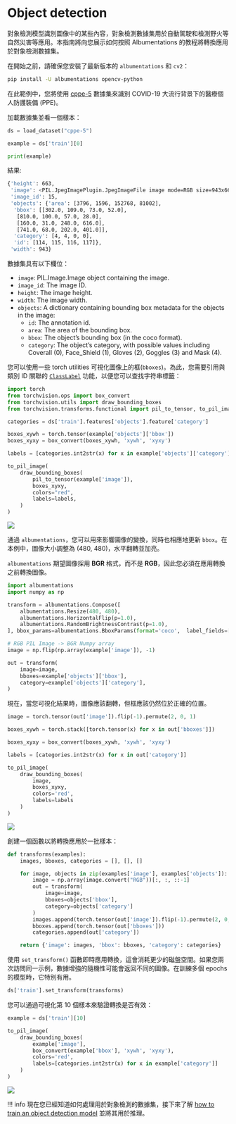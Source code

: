 # Object detection

對象檢測模型識別圖像中的某些內容，對象檢測數據集用於自動駕駛和檢測野火等自然災害等應用。本指南將向您展示如何按照 Albumentations 的教程將轉換應用於對象檢測數據集。

在開始之前，請確保您安裝了最新版本的 `albumentations` 和 `cv2`：

```bash
pip install -U albumentations opencv-python
```

在此範例中，您將使用 [cppe-5](https://huggingface.co/datasets/cppe-5) 數據集來識別 COVID-19 大流行背景下的醫療個人防護裝備 (PPE)。

加載數據集並看一個樣本：

```python
ds = load_dataset("cppe-5")

example = ds['train'][0]

print(example)
```

結果:

```bash
{'height': 663,
 'image': <PIL.JpegImagePlugin.JpegImageFile image mode=RGB size=943x663 at 0x7FC3DC756250>,
 'image_id': 15,
 'objects': {'area': [3796, 1596, 152768, 81002],
  'bbox': [[302.0, 109.0, 73.0, 52.0],
   [810.0, 100.0, 57.0, 28.0],
   [160.0, 31.0, 248.0, 616.0],
   [741.0, 68.0, 202.0, 401.0]],
  'category': [4, 4, 0, 0],
  'id': [114, 115, 116, 117]},
 'width': 943}
```

數據集具有以下欄位：

- `image`: PIL.Image.Image object containing the image.
- `image_id`: The image ID.
- `height`: The image height.
- `width`: The image width.
- `objects`: A dictionary containing bounding box metadata for the objects in the image:
    - `id`: The annotation id.
    - `area`: The area of the bounding box.
    - `bbox`: The object’s bounding box (in the coco format).
    - `category`: The object’s category, with possible values including Coverall (0), Face_Shield (1), Gloves (2), Goggles (3) and Mask (4).


您可以使用一些 torch utilities 可視化圖像上的框(`bboxes`)。為此，您需要引用與類別 ID 關聯的 [`ClassLabel`](https://huggingface.co/docs/datasets/v2.14.1/en/package_reference/main_classes#datasets.ClassLabel) 功能，以便您可以查找字符串標籤：

```python
import torch
from torchvision.ops import box_convert
from torchvision.utils import draw_bounding_boxes
from torchvision.transforms.functional import pil_to_tensor, to_pil_image

categories = ds['train'].features['objects'].feature['category']

boxes_xywh = torch.tensor(example['objects']['bbox'])
boxes_xyxy = box_convert(boxes_xywh, 'xywh', 'xyxy')

labels = [categories.int2str(x) for x in example['objects']['category']]

to_pil_image(
    draw_bounding_boxes(
        pil_to_tensor(example['image']),
        boxes_xyxy,
        colors="red",
        labels=labels,
    )
)
```

![](./assets/visualize_detection_example.png)

通過 `albumentations`，您可以用來影響圖像的變換，同時也相應地更新 `bbox`。在本例中，圖像大小調整為 (480, 480)，水平翻轉並加亮。

`albumentations` 期望圖像採用 **BGR** 格式，而不是 **RGB**，因此您必須在應用轉換之前轉換圖像。

```python
import albumentations
import numpy as np

transform = albumentations.Compose([
    albumentations.Resize(480, 480),
    albumentations.HorizontalFlip(p=1.0),
    albumentations.RandomBrightnessContrast(p=1.0),
], bbox_params=albumentations.BboxParams(format='coco',  label_fields=['category']))

# RGB PIL Image -> BGR Numpy array
image = np.flip(np.array(example['image']), -1)

out = transform(
    image=image,
    bboxes=example['objects']['bbox'],
    category=example['objects']['category'],
)
```

現在，當您可視化結果時，圖像應該翻轉，但框應該仍然位於正確的位置。

```python
image = torch.tensor(out['image']).flip(-1).permute(2, 0, 1)

boxes_xywh = torch.stack([torch.tensor(x) for x in out['bboxes']])

boxes_xyxy = box_convert(boxes_xywh, 'xywh', 'xyxy')

labels = [categories.int2str(x) for x in out['category']]

to_pil_image(
    draw_bounding_boxes(
        image,
        boxes_xyxy,
        colors='red',
        labels=labels
    )
)
```

![](./assets/visualize_detection_example_transformed.png)

創建一個函數以將轉換應用於一批樣本：

```python
def transforms(examples):
    images, bboxes, categories = [], [], []

    for image, objects in zip(examples['image'], examples['objects']):
        image = np.array(image.convert("RGB"))[:, :, ::-1]
        out = transform(
            image=image,
            bboxes=objects['bbox'],
            category=objects['category']
        )
        images.append(torch.tensor(out['image']).flip(-1).permute(2, 0, 1))
        bboxes.append(torch.tensor(out['bboxes']))
        categories.append(out['category'])

    return {'image': images, 'bbox': bboxes, 'category': categories}
```

使用 `set_transform()` 函數即時應用轉換，這會消耗更少的磁盤空間。如果您兩次訪問同一示例，數據增強的隨機性可能會返回不同的圖像。在訓練多個 epochs 的模型時，它特別有用。

```python
ds['train'].set_transform(transforms)
```

您可以通過可視化第 10 個樣本來驗證轉換是否有效：

```python
example = ds['train'][10]

to_pil_image(
    draw_bounding_boxes(
        example['image'],
        box_convert(example['bbox'], 'xywh', 'xyxy'),
        colors='red',
        labels=[categories.int2str(x) for x in example['category']]
    )
)
```

![](./assets/visualize_detection_example_transformed_2.png)

!!! info
    現在您已經知道如何處理用於對象檢測的數據集，接下來了解 [how to train an object detection model](https://colab.research.google.com/github/NielsRogge/Transformers-Tutorials/blob/master/YOLOS/Fine_tuning_YOLOS_for_object_detection_on_custom_dataset_(balloon).ipynb) 並將其用於推理。